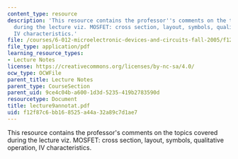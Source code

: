 ```yaml
---
content_type: resource
description: 'This resource contains the professor''s comments on the topics covered
  during the lecture viz. MOSFET: cross section, layout, symbols, qualitative operation,
  IV characteristics.'
file: /courses/6-012-microelectronic-devices-and-circuits-fall-2005/f12f87c6bb168525a44a32a89c7d1ae7_lecture9annotat.pdf
file_type: application/pdf
learning_resource_types:
- Lecture Notes
license: https://creativecommons.org/licenses/by-nc-sa/4.0/
ocw_type: OCWFile
parent_title: Lecture Notes
parent_type: CourseSection
parent_uid: 9ce4c04b-a600-1d3d-5235-419b2783590d
resourcetype: Document
title: lecture9annotat.pdf
uid: f12f87c6-bb16-8525-a44a-32a89c7d1ae7
---
```

This resource contains the professor's comments on the topics covered during the lecture viz. MOSFET: cross section, layout, symbols, qualitative operation, IV characteristics.